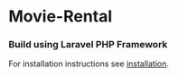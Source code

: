 # Movie-Rental
### Build using Laravel PHP Framework

For installation instructions see [installation](/INSTALLATION.MD).